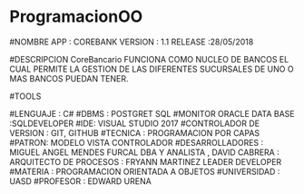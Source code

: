 # ProgramacionOO
#NOMBRE APP : COREBANK
VERSION : 1.1
RELEASE :28/05/2018

#DESCRIPCION
  CoreBancario  FUNCIONA COMO NUCLEO  DE BANCOS EL CUAL PERMITE LA GESTION DE LAS DIFERENTES SUCURSALES DE UNO O MAS BANCOS PUEDAN TENER.
  
  #TOOLS 
  
  #LENGUAJE : C#
  #DBMS : POSTGRET SQL
  #MONITOR ORACLE DATA BASE :SQLDEVELOPER 
  #IDE: VISUAL STUDIO 2017
  #CONTROLADOR DE VERSION : GIT, GITHUB
  #TECNICA : PROGRAMACION POR CAPAS
  #PATRON: MODELO VISTA CONTROLADOR
  #DESARROLLADORES : MIGUEL ANGEL MENDES FURCAL DBA Y ANALISTA , DAVID CABRERA : ARQUITECTO DE PROCESOS : FRYANN MARTINEZ LEADER DEVELOPER
  #MATERIA : PROGRAMACION ORIENTADA A OBJETOS 
  #UNIVERSIDAD : UASD
  #PROFESOR : EDWARD URENA
   
